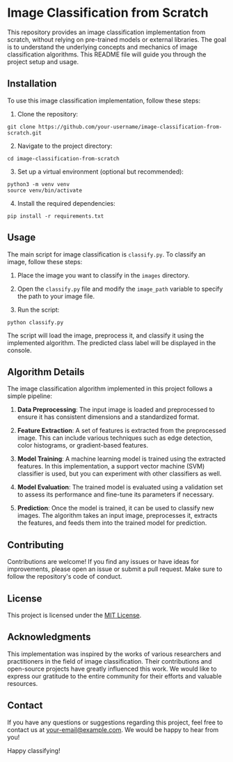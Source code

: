 
# Image Classification from Scratch

This repository provides an image classification implementation from scratch, without relying on pre-trained models or external libraries. The goal is to understand the underlying concepts and mechanics of image classification algorithms. This README file will guide you through the project setup and usage.

## Installation

To use this image classification implementation, follow these steps:

1. Clone the repository:

```shell
git clone https://github.com/your-username/image-classification-from-scratch.git
```

2. Navigate to the project directory:

```shell
cd image-classification-from-scratch
```

3. Set up a virtual environment (optional but recommended):

```shell
python3 -m venv venv
source venv/bin/activate
```

4. Install the required dependencies:

```shell
pip install -r requirements.txt
```

## Usage

The main script for image classification is `classify.py`. To classify an image, follow these steps:

1. Place the image you want to classify in the `images` directory.

2. Open the `classify.py` file and modify the `image_path` variable to specify the path to your image file.

3. Run the script:

```shell
python classify.py
```

The script will load the image, preprocess it, and classify it using the implemented algorithm. The predicted class label will be displayed in the console.

## Algorithm Details

The image classification algorithm implemented in this project follows a simple pipeline:

1. **Data Preprocessing**: The input image is loaded and preprocessed to ensure it has consistent dimensions and a standardized format.

2. **Feature Extraction**: A set of features is extracted from the preprocessed image. This can include various techniques such as edge detection, color histograms, or gradient-based features.

3. **Model Training**: A machine learning model is trained using the extracted features. In this implementation, a support vector machine (SVM) classifier is used, but you can experiment with other classifiers as well.

4. **Model Evaluation**: The trained model is evaluated using a validation set to assess its performance and fine-tune its parameters if necessary.

5. **Prediction**: Once the model is trained, it can be used to classify new images. The algorithm takes an input image, preprocesses it, extracts the features, and feeds them into the trained model for prediction.

## Contributing

Contributions are welcome! If you find any issues or have ideas for improvements, please open an issue or submit a pull request. Make sure to follow the repository's code of conduct.

## License

This project is licensed under the [MIT License](LICENSE).

## Acknowledgments

This implementation was inspired by the works of various researchers and practitioners in the field of image classification. Their contributions and open-source projects have greatly influenced this work. We would like to express our gratitude to the entire community for their efforts and valuable resources.

## Contact

If you have any questions or suggestions regarding this project, feel free to contact us at [your-email@example.com](mailto:your-email@example.com). We would be happy to hear from you!

Happy classifying!
